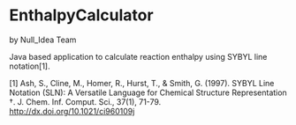 # EnthalpyCalculator
by Null_Idea Team

Java based application to calculate reaction enthalpy using SYBYL line notation[1].

[1] Ash, S., Cline, M., Homer, R., Hurst, T., & Smith, G. (1997). SYBYL Line Notation (SLN): A Versatile Language for Chemical Structure Representation †. J. Chem. Inf. Comput. Sci., 37(1), 71-79. http://dx.doi.org/10.1021/ci960109j
